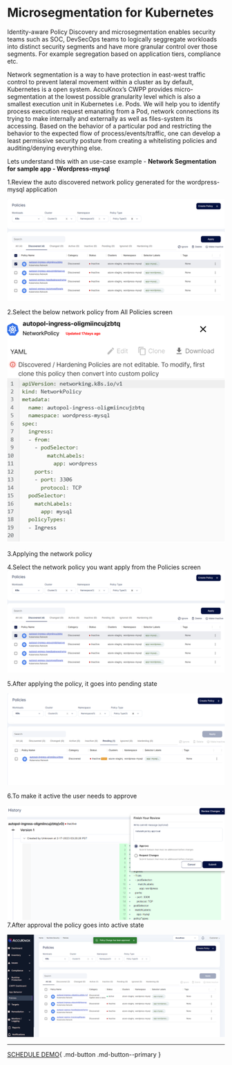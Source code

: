 # Microsegmentation for Kubernetes

Identity-aware Policy Discovery and microsegmentation enables security teams such as SOC, DevSecOps teams to logically seggregate workloads into distinct security segments and have more granular control over those segments. For example segregation based on application tiers, compliance etc.

Network segmentation is a way to have protection in east-west traffic control to prevent lateral movement within a cluster as by default, Kubernetes is a open system. AccuKnox’s CWPP provides micro-segmentation at the lowest possible granularity level which is also a smallest execution unit in Kubernetes i.e. Pods. We will help you to identify process execution request emanating from a Pod, network connections its trying to make internally and externally as well as files-system its accessing. Based on the behavior of a particular pod and restricting the behavior to the expected flow of process/events/traffic, one can develop a least permissive security posture from creating a whitelisting policies and auditing/denying everything else.

Lets understand this with an use-case example - **Network Segmentation for sample app - Wordpress-mysql**

1.Review the auto discovered network policy generated for the wordpress-mysql application

![alt](images/network-1.png)

2.Select the below network policy from All Policies screen
![alt](images/network-2.png)

3.Applying the network policy

4.Select the network policy you want apply from the Policies screen
![alt](images/network-3.png)

5.After applying the policy, it goes into pending state

![alt](images/network-4.png)

6.To make it active the user needs to approve

![alt](images/network-5.png)
7.After approval the policy goes into active state

![alt](images/network-6.png)

- - -
[SCHEDULE DEMO](https://www.accuknox.com/contact-us){ .md-button .md-button--primary }
